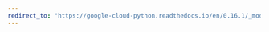 ```yaml
---
redirect_to: "https://google-cloud-python.readthedocs.io/en/0.16.1/_modules/gcloud/translate/connection.html"
---
```


